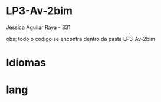 # LP3-Av-2bim
Jéssica Aguilar Raya - 331


obs: todo o código se encontra dentro da pasta LP3-Av-2bim
# Idiomas
# lang

